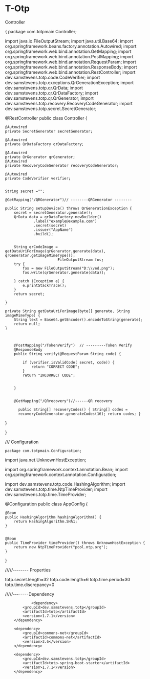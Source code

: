 # T-Otp


Controller 

{
package com.totpmain.Controller;

import java.io.FileOutputStream;
import java.util.Base64;
import org.springframework.beans.factory.annotation.Autowired;
import org.springframework.web.bind.annotation.GetMapping;
import org.springframework.web.bind.annotation.PostMapping;
import org.springframework.web.bind.annotation.RequestParam;
import org.springframework.web.bind.annotation.ResponseBody;
import org.springframework.web.bind.annotation.RestController;
import dev.samstevens.totp.code.CodeVerifier;
import dev.samstevens.totp.exceptions.QrGenerationException;
import dev.samstevens.totp.qr.QrData;
import dev.samstevens.totp.qr.QrDataFactory;
import dev.samstevens.totp.qr.QrGenerator;
import dev.samstevens.totp.recovery.RecoveryCodeGenerator;
import dev.samstevens.totp.secret.SecretGenerator;


@RestController
public class Controller {

	
	@Autowired
    private SecretGenerator secretGenerator;

    @Autowired
    private QrDataFactory qrDataFactory;

    @Autowired
    private QrGenerator qrGenerator;
    @Autowired
    private RecoveryCodeGenerator recoveryCodeGenerator;
    
    @Autowired
    private CodeVerifier verifier;
 
    
    String secret ="";  

    @GetMapping("/QRGenerator")// --------QRGenerator --------
    
    public String setupDevice() throws QrGenerationException {
    	secret = secretGenerator.generate();       
        QrData data = qrDataFactory.newBuilder()
        		 .label("example@example.com")
                 .secret(secret)
                 .issuer("AppName")
                 .build();

        
        String qrCodeImage = getDataUriForImage(qrGenerator.generate(data), qrGenerator.getImageMimeType());
                            FileOutputStream fos;
		try {
			fos = new FileOutputStream("D:\\ved.png");
			fos.write(qrGenerator.generate(data));
			
		} catch (Exception e) {
			e.printStackTrace();
		}
		return secret;
        
    }
    
	private String getDataUriForImage(byte[] generate, String imageMimeType) {		 
		String text = Base64.getEncoder().encodeToString(generate);		
		return null;
	}
	
	
			 
	    @PostMapping("/TokenVerify")  // ---------Token Verify
	    @ResponseBody
	    public String verify(@RequestParam String code) {
	         
			if (verifier.isValidCode( secret, code)) {
	            return "CORRECT CODE";
	        }
	        return "INCORRECT CODE";    
	        
	     
	    }
	 

	    @GetMapping("/QRrecovery")//------QR recovery
		 
		  public String[] recoveryCodes() { String[] codes =
		  recoveryCodeGenerator.generateCodes(16); return codes; }
		  
}
    
    
}    
    
/// Configuration
    
    
    
    package com.totpmain.Configuration;

import java.net.UnknownHostException;

import org.springframework.context.annotation.Bean;
import org.springframework.context.annotation.Configuration;

import dev.samstevens.totp.code.HashingAlgorithm;
import dev.samstevens.totp.time.NtpTimeProvider;
import dev.samstevens.totp.time.TimeProvider;

@Configuration
public class AppConfig {
	
	@Bean
    public HashingAlgorithm hashingAlgorithm() {
        return HashingAlgorithm.SHA1;
    }
	
	
    @Bean
    public TimeProvider timeProvider() throws UnknownHostException {
        return new NtpTimeProvider("pool.ntp.org");
    }
}
    
    
    
/////-------- Properties  


totp.secret.length=32
totp.code.length=6
totp.time.period=30
totp.time.discrepancy=0





/////--------Dependency 

                <dependency>
			<groupId>dev.samstevens.totp</groupId>
			<artifactId>totp</artifactId>
			<version>1.7.1</version>
		</dependency>
    
		<dependency>
			<groupId>commons-net</groupId>
			<artifactId>commons-net</artifactId>
			<version>3.6</version>
		</dependency>

		<dependency>
			<groupId>dev.samstevens.totp</groupId>
			<artifactId>totp-spring-boot-starter</artifactId>
			<version>1.7.1</version>
		</dependency>
    
    
    
